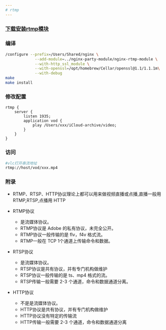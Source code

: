 ```yaml
---
# rtmp
---
```


### [下载安装rtmp模块](https://github.com/arut/nginx-rtmp-module)

### 编译

```sh
/configure --prefix=/Users/Shared/nginx \
             --add-module=../nginx-party-module/nginx-rtmp-module \
             --with-http_ssl_module \
             --with-openssl=/opt/homebrew/Cellar/openssl@1.1/1.1.1m\
             --with-debug
make
make install
```

### 修改配置

```nginx
rtmp {
    server {
        listen 1935;
        application vod {
            play /Users/xxx/iCloud-archive/video;
        }
    }
}
```

### 访问

```sh
#vlc打开串流地址
rtmp://host/vod/xxx.mp4
```

### 附录

* RTMP、RTSP、HTTP协议理论上都可以用来做视频直播或点播,直播一般用RTMP,RTSP,点播用 HTTP

* RTMP协议
  * 是流媒体协议。
  * RTMP协议是 Adobe 的私有协议，未完全公开。
  * RTMP协议一般传输的是 flv，f4v 格式流。
  * RTMP一般在 TCP 1个通道上传输命令和数据。

* RTSP协议
  * 是流媒体协议。
  * RTSP协议是共有协议，并有专门机构做维护
  * RTSP协议一般传输的是 ts、mp4 格式的流。
  * RTSP传输一般需要 2-3 个通道，命令和数据通道分离。

* HTTP协议
  * 不是是流媒体协议。
  * HTTP协议是共有协议，并有专门机构做维护
  * HTTP协议没有特定的传输流
  * HTTP传输一般需要 2-3 个通道，命令和数据通道分离
